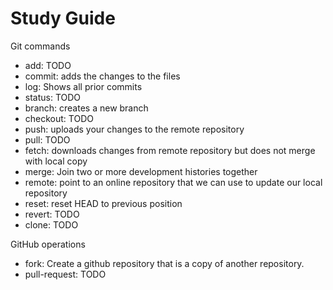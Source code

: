 # Study Guide

Git commands
- add: TODO
- commit: adds the changes to the files
- log: Shows all prior commits
- status: TODO
- branch: creates a new branch
- checkout: TODO
- push: uploads your changes to the remote repository
- pull: TODO
- fetch: downloads changes from remote repository but does not merge with local copy
- merge: Join two or more development histories together
- remote: point to an online repository that we can use to update our local repository
- reset: reset HEAD to previous position
- revert: TODO
- clone: TODO

GitHub operations
- fork: Create a github repository that is a copy of another repository.
- pull-request: TODO
